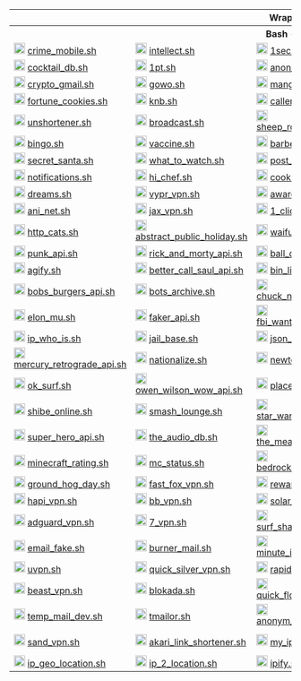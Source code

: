 <body>
  <table>
    <tr> <th colspan="5">Wrappers</th> </tr>
    <tr> <th colspan="5">Bash - 150</th> </tr>
    <tr>
      <td>
        <img src="https://crime-mobile.net/assets/img/logo.png" height="20px">
        <a href="https://github.com/dee-shar/crime_mobile.sh"> crime_mobile.sh </a> </td>
      <td>
        <img src="https://play-lh.googleusercontent.com/0hCEdq8rdzS-OSiLRbenLftA_yB9gTfaAP-Pz_UWukqU7hGnZ1wUYYjo3zzZReEQuRk" height="20px">
        <a href="https://github.com/dee-shar/intellect.sh"> intellect.sh </a> </td>
      <td>
        <img src="https://web.archive.org/web/20240331023634im_/https://www.1secmail.com/img/logo.png" height="20px">
        <a href="https://github.com/dee-shar/1secmail.sh"> 1secmail.sh </a> </td>
      <td>
        <img src="https://user-images.githubusercontent.com/77536370/216816715-8205447d-4111-4b26-9972-b9aea4fa98fe.png" height="20px">
        <a href="https://github.com/dee-shar/owo.sh"> owo.sh </a> </td>
      <td>
        <img src="https://user-images.githubusercontent.com/77536370/216817366-0b359fd9-c2ea-4c7c-ba10-a7be237520c4.png" height="20px">
        <a href="https://github.com/dee-shar/kick_box.sh"> kick_box.sh </a> </td>
    </tr>
    <tr>
      <td>
        <img src="https://www.thecocktaildb.com/images/logo.png" height="20px">
        <a href="https://github.com/dee-shar/cocktail_db.sh"> cocktail_db.sh </a> </td>
      <td>
        <img src="https://raw.githubusercontent.com/paramt/1pt/master/resources/favicon/android-chrome-512x512.png" height="20px">
        <a href="https://github.com/dee-shar/1pt.sh"> 1pt.sh </a> </td>
      <td>
        <img src="https://play-lh.googleusercontent.com/bJnYvc5yLIScw4gcbSYj3C006Fr25BiojKFkqOK4cK9P4Vk0iQ-Yj2VpMchu9yCpy0k=w240-h480-rw" height="20px">
        <a href="https://github.com/dee-shar/anon_stars.sh"> anon_stars.sh </a> </td>
      <td>
        <img src="https://play-lh.googleusercontent.com/A1OFVt6jVim8d1a3FpEMQJZSEA23Y1URppBxSckBUSVwkKWDkw3lz7EUYtVZCqiWm9g" height="20px">
        <a href="https://github.com/dee-shar/anon.sh"> anon.sh </a> </td>
      <td>
        <img src="https://user-images.githubusercontent.com/77536370/221360184-c94cf4db-0f49-45fb-81bd-e9d4763beba5.svg" height="20px">
        <a href="https://github.com/dee-shar/temp_number.sh"> temp_number.sh </a> </td>
    </tr>
    <tr>
      <td>
        <img src="http://cryptogmail.com/content/images/2023/06/logo-1.svg" height="20px">
        <a href="https://github.com/dee-shar/crypto_gmail.sh"> crypto_gmail.sh </a> </td>
      <td>
        <img src="https://gowo.su/assets/images/manifest/icon-512x512.png" height="20px">
        <a href="https://github.com/dee-shar/gowo.sh"> gowo.sh </a> </td>
      <td>
        <img src="https://play-lh.googleusercontent.com/jlLeWcv_T6QZRWab3smN3LTRRswCscFtEU0kNKdA9CweThu2vzWCvL0RqdK1NJOZH3E" height="20px">
        <a href="https://github.com/dee-shar/manga_net.sh"> manga_net.sh </a> </td>
      <td>
        <img src="https://user-images.githubusercontent.com/77536370/222918238-365a5a15-4708-4f86-9dcb-88359d1a4d68.png" height="20px">
        <a href="https://github.com/dee-shar/spoilers.sh"> spoilers.sh </a> </td>
      <td>
        <img src="https://sun6-22.userapi.com/impf/t6BOD6x5lJ-fCBrc_ZENm1SLJ_dqIbjLhGaK6Q/XGXJv2mMH0Y.jpg?size=139x139&quality=90&sign=3c32cf1c8a69784084b1eedd55d66696" height="20px">
        <a href="https://github.com/dee-shar/conferences.sh"> conferences.sh </a> </td>
    </tr>
    <tr>
      <td>
        <img src="https://sun9-67.userapi.com/impf/c850636/v850636988/c27ee/rUveP_Do6OM.jpg?size=139x139&quality=90&sign=d82260a94600401d8c9c079cdc909763" height="20px">
        <a href="https://github.com/dee-shar/fortune_cookies.sh"> fortune_cookies.sh </a> </td>
      <td>
        <img src="https://sun6-22.userapi.com/impf/txY9dvs3tcX_EvOTttxu45I2fpDRdeS9k_Eo6A/6fSd_emvBls.jpg?size=139x139&quality=90&sign=6487ad17c5c3dcaa51e423f2c210e9eb" height="20px">
        <a href="https://github.com/dee-shar/knb.sh"> knb.sh </a> </td>
      <td>
        <img src="https://sun6-21.userapi.com/impf/Pn0kF980mchN6a8woI6rgYpaP4Eclye-lji-yQ/Ljv7dFJeGfk.jpg?size=139x139&quality=90&sign=8d47ddbd9e697f7d524768a18c4b8903" height="20px">
        <a href="https://github.com/dee-shar/caller_id.sh"> caller_id.sh </a> </td>
      <td>
        <img src="https://sun6-21.userapi.com/impf/z9S1q193_R1zF6nnKRn4SCHcI8CdK0M4ObubUg/d954IaUxkLQ.jpg?size=139x139&quality=90&sign=e9c46bdc794b907868b67fc64b059092" height="20px">
        <a href="https://github.com/dee-shar/passwords.sh"> passwords.sh </a> </td>
      <td>
        <img src="https://sun6-23.userapi.com/impf/OflXQgXj0VbZhe1sb6JAv-oJbCwEV32GVqwhDQ/QsxH8Pdcvi8.jpg?size=139x139&quality=90&sign=1356d833585297d91c7e582ac3e441b8" height="20px">
        <a href="https://github.com/dee-shar/server_control.sh"> server_control.sh </a> </td>
    </tr>
    <tr>
      <td>
        <img src="https://sun6-23.userapi.com/impf/4pE7IFtpFm8Nnf7fkCKUoQmSo7qHUMSwrZ0XFA/Nfs7RQdCTno.jpg?size=139x139&quality=90&sign=87d2a4c2ce215cc91deef3a719855922" height="20px">
        <a href="https://github.com/dee-shar/unshortener.sh"> unshortener.sh </a> </td>
      <td>
        <img src="https://sun9-31.userapi.com/impf/c850536/v850536397/129314/X1-mG-HKPmk.jpg?size=139x139&quality=90&sign=43583d44c502b74d6bea5a0723920f99" height="20px">
        <a href="https://github.com/dee-shar/broadcast.sh"> broadcast.sh </a> </td>
      <td>
        <img src="https://sun6-23.userapi.com/impf/iNTjR069-jQUc2afyx-7Y6157mKhiC0_8HJafA/xkOl_M6QwIk.jpg?size=139x139&quality=90&sign=eeccb87a6c515e28ae2cd7bdc0279d6d" height="20px">
        <a href="https://github.com/dee-shar/sheep_royale.sh"> sheep_royale.sh </a> </td>
      <td>
        <img src="https://sun6-22.userapi.com/impf/WzNDY3e3ftOeVI327NRakmIchMJEkiLj6N2U2Q/xRWZyCvwki8.jpg?size=139x139&quality=90&sign=e2c704182553df6e70c85ca61be2cab7" height="20px">
        <a href="https://github.com/dee-shar/guess_word.sh"> guess_word.sh </a> </td>
      <td>
        <img src="https://sun6-20.userapi.com/impf/q-vWUCmecz614c9lgLA3WZjoeU4TBNKwzk2Maw/RIyiSm0yh08.jpg?size=139x139&quality=90&sign=624ede56b44c07bb9c993ce482236ce0" height="20px">
        <a href="https://github.com/dee-shar/investor.sh"> investor.sh </a> </td>
    </tr>
    <tr>
      <td>
        <img src="https://sun6-21.userapi.com/impf/BKUMa1D-kqH_mo4sjzbYX2G32Ko4Xm2Zxk2UOg/Y9fTciDQhn0.jpg?size=278x278&quality=90&sign=7da735be66d3158d85db07e789f6ea57" height="20px">
        <a href="https://github.com/dee-shar/bingo.sh"> bingo.sh </a> </td>
      <td>
        <img src="https://sun6-20.userapi.com/impf/L_FXDmZwJljilMI_WqswbF96h6noQT5iUih75w/yRg8lrDU8WY.jpg?size=278x278&quality=90&sign=b84dba8e6f9df37da5e4621a8abddbaa" height="20px">
        <a href="https://github.com/dee-shar/vaccine.sh"> vaccine.sh </a> </td>
      <td>
        <img src="https://sun6-21.userapi.com/impf/iRVdbkbh6QMYPW8CCCTm4r7FKIhBU2m3ptxC5g/3-4-RoJiic4.jpg?size=278x278&quality=90&sign=62b6b4b4f6e3906e63ec3761c38ca1f9" height="20px">
        <a href="https://github.com/dee-shar/barbecue.sh"> barbecue.sh </a> </td>
      <td>
        <img src="https://sun6-20.userapi.com/impf/5WyVjFZTBuOQkZnoXFOOi404B0Cbk2h7wiEd6g/ivkNIVaw0Uc.jpg?size=278x278&quality=90&sign=9f27723cb14bfea8b57a5b91405087de" height="20px">
        <a href="https://github.com/dee-shar/overwatch_hub.sh"> overwatch_hub.sh </a> </td>
      <td>
        <img src="https://sun6-20.userapi.com/impf/x9p_pElvdXR7C3xk9sLBtEXkWBc0JhwPZV4r_Q/EzvXiPQ5uJg.jpg?size=139x139&quality=90&sign=79f0af3c12bd2d6d68c5341334b3013b" height="20px">
        <a href="https://github.com/dee-shar/memedelnya.sh"> memedelnya.sh </a> </td>
    </tr>
    <tr>
      <td>
        <img src="https://sun6-21.userapi.com/impf/EB0o97XqBgRVb7__qqqPIxsYD6v3hKI8SmwYlA/PYIJovq05uw.jpg?size=278x278&quality=90&sign=11765bd54f5d46222f74a837b41c3737" height="20px">
        <a href="https://github.com/dee-shar/secret_santa.sh"> secret_santa.sh </a> </td>
      <td>
        <img src="https://sun6-20.userapi.com/impf/GSR6VBcJf80vSgCoky4CWtfzy_5Yu3qqsvZ9Jw/suWnj6hNONo.jpg?size=278x278&quality=90&sign=a4af17874c25a97d4bf7f7a1413fb1d6" height="20px">
        <a href="https://github.com/dee-shar/what_to_watch.sh"> what_to_watch.sh </a> </td>
      <td>
        <img src="https://sun6-22.userapi.com/impf/RK7OVuYjAz0c8AOd6AYQpS_dlyFn1JOSCXKlaA/KTLf0XG9504.jpg?size=278x278&quality=90&sign=26951c17470b8c74d38c1980ff70a040" height="20px">
        <a href="https://github.com/dee-shar/post_cards.sh"> post_cards.sh </a> </td>
      <td>
        <img src="https://arockets.ru/public/img/arockets_vk_mini_app_logo.png" height="20px">
        <a href="https://github.com/dee-shar/a_rockets.sh"> a_rockets.sh </a> </td>
      <td>
        <img src="https://sun6-22.userapi.com/impf/gBcB7Ky5yn_X8uDEaBYyKXGdk7VFQ7GxjUuBrg/624n6yxljwA.jpg?size=139x139&quality=90&sign=bffcc750da0b8c01a1a05ccf2316b7e9" height="20px">
        <a href="https://github.com/dee-shar/spectator.sh"> spectator.sh </a> </td>
    </tr>
    <tr>
      <td>
        <img src="https://sun6-20.userapi.com/impf/T8BJeBOVF-ST4haSi6RjHfVXcXnPtLl3PZWO6A/ZLbuNkga_LI.jpg?size=139x139&quality=90&sign=fcf8a599bd8cd4a514c69aae55a6be44" height="20px">
        <a href="https://github.com/dee-shar/notifications.sh"> notifications.sh </a> </td>
      <td>
        <img src="https://hi-chef.ru/512x512.png" height="20px">
        <a href="https://github.com/dee-shar/hi_chef.sh"> hi_chef.sh </a> </td>
      <td>
        <img src="https://sun9-76.userapi.com/impf/c857732/v857732114/20660b/XSJJG1zzI5g.jpg?size=278x278&quality=90&sign=242e5dda2346770eeb11153d3768d30d" height="20px">
        <a href="https://github.com/dee-shar/cook.sh"> cook.sh </a> </td>
      <td>
        <img src="https://sun6-21.userapi.com/impf/kYVdQdp4ulvgGOdcCzZqs-nR57RpTCEsVY0tOQ/1BlZx4ETH4k.jpg?size=278x278&quality=90&sign=b67ef842bbeb3081760d52e3d2ab3c5e" height="20px">
        <a href="https://github.com/dee-shar/hot_ali.sh"> hot_ali.sh </a> </td>
      <td>
        <img src="https://sun6-20.userapi.com/impf/_Q5OD2v5n-WAulphGcrSWqJbzNrfDImO13UAig/Cskt_bg3ORo.jpg?size=278x278&quality=90&sign=96c397128e7743780ca58e330700f575" height="20px">
        <a href="https://github.com/dee-shar/new_year_promise.sh"> new_year_promise.sh </a> </td>
    </tr>
    <tr>
      <td>
        <img src="https://sun6-20.userapi.com/impf/ZgIJeODAUl0Egt14xKFmXUjQ0AuVH8hc4445MA/4Lk_8SPQelM.jpg?size=278x278&quality=90&sign=e7dc40d61aabacb5aa88971234a8b4bd" height="20px">
        <a href="https://github.com/dee-shar/dreams.sh"> dreams.sh </a> </td>
      <td>
        <img src="https://play-lh.googleusercontent.com/L5lgFrwLfGi_b-WcFhK1-xAPQoTNDSoycTNZOR-K6ibQ-FIVpO0OHk5RjP8d-OoQag" height="20px">
        <a href="https://github.com/dee-shar/vypr_vpn.sh"> vypr_vpn.sh </a> </td>
      <td>
        <img src="https://api.award-vpn.com/images/logo.png" height="20px">
        <a href="https://github.com/dee-shar/award_vpn.sh"> award_vpn.sh </a> </td>
      <td>
        <img src="https://user-images.githubusercontent.com/77536370/229271567-b9886dc2-ba38-40a8-a93e-964f2a3974d7.png" height="20px">
        <a href="https://github.com/dee-shar/hide_expert_vpn.sh"> hide_expert_vpn.sh </a> </td>
      <td>
        <img src="https://evilinsult.com/img/common/Fuck.png" height="20px">
        <a href="https://github.com/dee-shar/evil_insult.sh"> evil_insult.sh </a> </td>
    </tr>
    <tr>
      <td>
        <img src="https://aninet.app/images/logo.webp" height="20px">
        <a href="https://github.com/dee-shar/ani_net.sh"> ani_net.sh </a> </td>
      <td>
        <img src="https://user-images.githubusercontent.com/77536370/230589058-d0d98447-b5fc-44b7-a4ba-0246c1de5642.png" height="20px">
        <a href="https://github.com/dee-shar/jax_vpn.sh"> jax_vpn.sh </a> </td>
      <td>
        <img src="https://user-images.githubusercontent.com/77536370/232045535-59f9abdc-1d1f-40ba-ac9b-8b4a411bfb85.svg" height="20px">
        <a href="https://github.com/dee-shar/1_click_vpn.sh"> 1_click_vpn.sh </a> </td>
      <td>
        <img src="https://user-images.githubusercontent.com/77536370/232048870-21fe87a4-1679-4386-806e-fcb7681b4e27.png" height="20px">
        <a href="https://github.com/dee-shar/hide_all_vpn.sh"> hide_all_vpn.sh </a> </td>
      <td>
        <img src="https://user-images.githubusercontent.com/77536370/232049559-dacf2ac7-dbe7-4bba-94c8-a95167fd96cc.svg" height="20px">
        <a href="https://github.com/dee-shar/10_minute_mail.sh"> 10_minute_mail.sh </a> </td>
    </tr>
    <tr>
      <td>
        <img src="https://http.cat/apple-touch-icon.png" height="20px">
        <a href="https://github.com/dee-shar/http_cats.sh"> http_cats.sh </a> </td>
      <td>
        <img src="https://user-images.githubusercontent.com/77536370/232065128-42e08ccb-a53c-4ab4-8213-3c1d530c06e0.svg" height="20px">
        <a href="https://github.com/dee-shar/abstract_public_holiday.sh"> abstract_public_holiday.sh </a> </td>
      <td>
        <img src="https://waifu.pics/favicon.png" height="20px">
        <a href="https://github.com/dee-shar/waifu_pics.sh"> waifu_pics.sh </a> </td>
      <td>
        <img src="https://placekitten.com/apple-touch-icon.png" height="20px">
        <a href="https://github.com/dee-shar/place_kitten.sh"> place_kitten.sh </a> </td>
      <td>
        <img src="https://place.dog/logo.png" height="20px">
        <a href="https://github.com/dee-shar/place_dog.sh"> place_dog.sh </a> </td>
    </tr>
    <tr>
      <td>
        <img src="https://user-images.githubusercontent.com/77536370/232212233-826e6db3-ece5-49bf-a458-dba3be30a0a8.svg" height="20px">
        <a href="https://github.com/dee-shar/punk_api.sh"> punk_api.sh </a> </td>
      <td>
        <img src="https://rickandmortyapi.com/icons/icon-512x512.png?v=1538abef51e33ef514e8fe1ab9aeab4e" height="20px">
        <a href="https://github.com/dee-shar/rick_and_morty_api.sh"> rick_and_morty_api.sh </a> </td>
      <td>
        <img src="https://app.balldontlie.io/favicon.ico" height="20px">
        <a href="https://github.com/dee-shar/ball_dont_lie.sh"> ball_dont_lie.sh </a> </td>
      <td>
        <img src="https://amiiboapi.com/static/favicon/android-icon-192x192.png" height="20px">
        <a href="https://github.com/dee-shar/amiibo_api.sh"> amiibo_api.sh </a> </td>
      <td>
        <img src="https://movsw.0x0.st/apple-touch-icon.png" height="20px">
        <a href="https://github.com/dee-shar/0x0_st.sh"> 0x0_st.sh </a> </td>
    </tr>
    <tr>
      <td>
        <img src="https://agify.io/images/agify.png?59733b6e19c74b6c47fd8e4b3e20f6ef" height="20px">
        <a href="https://github.com/dee-shar/agify.sh"> agify.sh </a> </td>
      <td>
        <img src="https://upload.wikimedia.org/wikipedia/en/thumb/8/8a/Better_Call_Saul_logo.svg/1200px-Better_Call_Saul_logo.svg.png" height="20px">
        <a href="https://github.com/dee-shar/better_call_saul_api.sh"> better_call_saul_api.sh </a> </td>
      <td>
        <img src="https://binlist.net/favicon.png" height="20px">
        <a href="https://github.com/dee-shar/bin_list.sh"> bin_list.sh </a> </td>
      <td>
        <img src="https://yt3.googleusercontent.com/ytc/AGIKgqNHQbWTZLuAzJGaUko3DGrxeQFA8UyRb8rTdTGR=s176-c-k-c0x00ffffff-no-rj" height="20px">
        <a href="https://github.com/dee-shar/binary_jazz.sh"> binary_jazz.sh </a> </td>
      <td>
        <img src="https://biriyani.anoram.com/favicon.png" height="20px">
        <a href="https://github.com/dee-shar/biriyani_as_service.sh"> biriyani_as_service.sh </a> </td>
    </tr>
    <tr>
      <td>
        <img src="https://www.bobsburgersapi.com/assets/images/logo.png" height="20px">
        <a href="https://github.com/dee-shar/bobs_burgers_api.sh"> bobs_burgers_api.sh </a> </td>
      <td>
        <img src="https://user-images.githubusercontent.com/77536370/235307825-ad0fb0fe-3cb5-4f53-9408-878e8e02c093.jpg" height="20px">
        <a href="https://github.com/dee-shar/bots_archive.sh"> bots_archive.sh </a> </td>
      <td>
        <img src="https://api.chucknorris.io/img/chucknorris_logo_coloured_small@2x.png" height="20px">
        <a href="https://github.com/dee-shar/chuck_norris_io.sh"> chuck_norris_io.sh </a> </td>
      <td>
        <img src="https://user-images.githubusercontent.com/77536370/235308156-9c38c8aa-6c46-4291-aba8-05a636cc9115.png" height="20px">
        <a href="https://github.com/dee-shar/digimon_api.sh"> digimon_api.sh </a> </td>
      <td>
        <img src="https://disneyapi.dev/favicon.svg?v=496a51d19182578899ddd1e460de9a12" height="20px">
        <a href="https://github.com/dee-shar/disney_api.sh"> disney_api.sh </a> </td>
    </tr>
    <tr>
      <td>
        <img src="https://elonmu.sh/android-chrome-512x512.png" height="20px">
        <a href="https://github.com/dee-shar/elon_mu.sh"> elon_mu.sh </a> </td>
      <td>
        <img src="https://fakerapi.it/images/symbol.svg" height="20px">
        <a href="https://github.com/dee-shar/faker_api.sh"> faker_api.sh </a> </td>
      <td>
        <img src="https://www.fbi.gov/++theme++11-14-22-fbi/images/fbi_seal_new.png" height="20px">
        <a href="https://github.com/dee-shar/fbi_wanted_api.sh"> fbi_wanted_api.sh </a> </td>
      <td>
        <img src="https://trackercdn.com/cdn/tracker.gg/tile-384.png" height="20px">
        <a href="https://github.com/dee-shar/fortnite_tracker.sh"> fortnite_tracker.sh </a> </td>
      <td>
        <img src="https://frankfurter.dev/favicon.svg?v=1748629791" height="20px">
        <a href="https://github.com/dee-shar/frank_furter.sh"> frank_furter.sh </a> </td>
    </tr>
    <tr>
      <td>
        <img src="https://ipwhois.io/img/logo.svg" height="20px">
        <a href="https://github.com/dee-shar/ip_who_is.sh"> ip_who_is.sh </a> </td>
      <td>
        <img src="https://www.jailbase.com/static/imgs/logo.svg" height="20px">
        <a href="https://github.com/dee-shar/jail_base.sh"> jail_base.sh </a> </td>
      <td>
        <img src="https://jsonbase.com/jsonbase-logo@2x.f35097c8.png" height="20px">
        <a href="https://github.com/dee-shar/json_base.sh"> json_base.sh </a> </td>
      <td>
        <img src="https://raw.githubusercontent.com/gitfrosh/lotr-api/release/frontend/public/icons/icon-512x512.png" height="20px">
        <a href="https://github.com/dee-shar/lotr_api.sh"> lotr_api.sh </a> </td>
      <td>
        <img src="https://www.mailcheck.ai/img/logo-256.jpg" height="20px">
        <a href="https://github.com/dee-shar/mail_check_ai.sh"> mail_check_ai.sh </a> </td>
    </tr>
    <tr>
      <td>
        <img src="https://c1.tablecdn.com/pa/mercury-retrograde-science-api.jpg" height="20px">
        <a href="https://github.com/dee-shar/mercury_retrograde_api.sh"> mercury_retrograde_api.sh </a> </td>
      <td>
        <img src="https://nationalize.io/favicon/nationalize/apple-touch-icon.png" height="20px">
        <a href="https://github.com/dee-shar/nationalize.sh"> nationalize.sh </a> </td>
      <td>
        <img src="https://user-images.githubusercontent.com/77536370/235304003-9e9382a2-5ec2-4354-80c0-7c4c31e0acf4.png" height="20px">
        <a href="https://github.com/dee-shar/newton.sh"> newton.sh </a> </td>
      <td>
        <img src="https://user-images.githubusercontent.com/102715674/228890015-c38a38c5-cd6c-4dcf-b955-cde95fb380ca.svg" height="20px">
        <a href="https://github.com/dee-shar/people_generator_api.sh"> people_generator_api.sh </a> </td>
      <td>
        <img src="https://nick-cannon-baby-api.onrender.com/static/media/NickCannonBabyApiLogo.11af6d8d44798d85b178.png" height="20px">
        <a href="https://github.com/dee-shar/nick_cannon_baby_api.sh"> nick_cannon_baby_api.sh </a> </td>
    </tr>
    <tr>
      <td>
        <img src="https://ok.surf/android-icon-192x192.png" height="20px">
        <a href="https://github.com/dee-shar/ok_surf.sh"> ok_surf.sh </a> </td>
      <td>
        <img src="https://owen-wilson-wow-api.onrender.com/static/media/Logo.3b55998c204f27064b30.png" height="20px">
        <a href="https://github.com/dee-shar/owen_wilson_wow_api.sh"> owen_wilson_wow_api.sh </a> </td>
      <td>
        <img src="https://placebear.com/favicon.png" height="20px">
        <a href="https://github.com/dee-shar/place_bear.sh"> place_bear.sh </a> </td>
      <td>
        <img src="https://quotesondesign.com/favicon.ico" height="20px">
        <a href="https://github.com/dee-shar/quotes_on_design.sh"> quotes_on_design.sh </a> </td>
      <td>
        <img src="https://cdnassets.raider.io/images/mstile-310x310.png" height="20px">
        <a href="https://github.com/dee-shar/raider_io.sh"> raider_io.sh </a> </td>
    </tr>
    <tr>
      <td>
        <img src="https://shibe.online/assets/favicon.ico" height="20px">
        <a href="https://github.com/dee-shar/shibe_online.sh"> shibe_online.sh </a> </td>
      <td>
        <img src="http://smashlounge.com/img/assets/favicon.ico" height="20px">
        <a href="https://github.com/dee-shar/smash_lounge.sh"> smash_lounge.sh </a> </td>
      <td>
        <img src="https://swapi.info/favicon.ico" height="20px">
        <a href="https://github.com/dee-shar/star_wars_api.sh"> star_wars_api.sh </a> </td>
      <td>
        <img src="https://status.pizza/favicon.png" height="20px">
        <a href="https://github.com/dee-shar/status_pizza.sh"> status_pizza.sh </a> </td>
      <td>
        <img src="https://sunrise-sunset.org/logo-v1_62x47.svg" height="20px">
        <a href="https://github.com/dee-shar/sunrise_sunset.sh"> sunrise_sunset.sh </a> </td>
    </tr>
    <tr>
      <td>
        <img src="https://user-images.githubusercontent.com/77536370/235312538-cd14a7cb-f5c6-4ff1-92dd-5cc2a809151f.png" height="20px">
        <a href="https://github.com/dee-shar/super_hero_api.sh"> super_hero_api.sh </a> </td>
      <td>
        <img src="https://www.theaudiodb.com/images/logo_new_12.png" height="20px">
        <a href="https://github.com/dee-shar/the_audio_db.sh"> the_audio_db.sh </a> </td>
      <td>
        <img src="https://www.themealdb.com/images/logo-small.png" height="20px">
        <a href="https://github.com/dee-shar/the_meal_db.sh"> the_meal_db.sh </a> </td>
      <td>
        <img src="https://user-images.githubusercontent.com/77536370/235312577-d86dce13-8912-488c-a1a2-e7b39136759b.png" height="20px">
        <a href="https://github.com/dee-shar/vadivelu_http_codes.sh"> vadivelu_http_codes.sh </a> </td>
      <td>
        <img src="https://www.thesportsdb.com/images/logo32.png" height="20px">
        <a href="https://github.com/dee-shar/the_sports_db.sh"> the_sports_db.sh </a> </td>
    </tr>
    <tr>
      <td>
        <img src="https://minecraftrating.ru/images/logo-big-dark.png" height="20px">
        <a href="https://github.com/dee-shar/minecraft_rating.sh"> minecraft_rating.sh </a> </td>
      <td>
        <img src="https://mcstatus.io/img/icon.png" height="20px">
        <a href="https://github.com/dee-shar/mc_status.sh"> mc_status.sh </a> </td>
      <td>
        <img src="https://github.com/dee-shar/anixart.py/assets/77536370/9f21ad57-ae49-4ab9-aef1-7d672b9c1005" height="20px">
        <a href="https://github.com/dee-shar/bedrock_info.sh"> bedrock_info.sh </a> </td>
      <td>
        <img src="https://pbs.twimg.com/profile_images/378800000150331168/5348fa4ca72d96dcd19471084a45b7aa_400x400.jpeg" height="20px">
        <a href="https://github.com/dee-shar/foaas.sh"> foaas.sh </a> </td>
      <td>
        <img src="https://adresse.data.gouv.fr/_next/static/media/favicon.f453a8cf.svg" height="20px">
        <a href="https://github.com/dee-shar/french_address_search.sh"> french_address_search.sh </a> </td>
    </tr>
    <tr>
      <td>
        <img src="https://groundhog-day.com/images/logo.png" height="20px">
        <a href="https://github.com/dee-shar/ground_hog_day.sh"> ground_hog_day.sh </a> </td>
      <td>
        <img src="https://fastfoxvpn.com/img/flogo.svg" height="20px">
        <a href="https://github.com/dee-shar/fast_fox_vpn.sh"> fast_fox_vpn.sh </a> </td>
      <td>
        <img src="https://rewardsvpn.com/vpnadmin/assets/img/reward.svg" height="20px">
        <a href="https://github.com/dee-shar/reward_vpn.sh"> reward_vpn.sh </a> </td>
      <td>
        <img src="https://turbotrackvpn.com/img/logo.svg" height="20px">
        <a href="https://github.com/dee-shar/turbo_track_vpn.sh"> turbo_track_vpn.sh </a> </td>
      <td>
        <img src="https://cdn.writeas.net/img/writeas-logo.svg" height="20px">
        <a href="https://github.com/dee-shar/write_as.sh"> write_as.sh </a> </td>
    </tr>
    <tr>
      <td>
        <img src="https://play-lh.googleusercontent.com/EDAzf9nQr0LYgdlLnRY5zOLiKVNo3WkdyDgkSBabd4TXMfKEhvwFwWqbH7BhiTDEOLQ=w240-h480-rw" height="20px">
        <a href="https://github.com/dee-shar/hapi_vpn.sh"> hapi_vpn.sh </a> </td>
      <td>
        <img src="https://bbvpn.avdev.site/assets/images/logo.svg" height="20px">
        <a href="https://github.com/dee-shar/bb_vpn.sh"> bb_vpn.sh </a> </td>
      <td>
        <img src="https://play-lh.googleusercontent.com/5r5QCHreImfwdTHqZC3ISIbFMcMoZpwhRYMxnv7kEAfWwM6s2xN1cGc9DA9k1bYURA=w240-h480-rw" height="20px">
        <a href="https://github.com/dee-shar/solar_dvpn.sh"> solar_dvpn.sh </a> </td>
      <td>
        <img src="https://notvpn.io/public/img/logo.svg" height="20px">
        <a href="https://github.com/dee-shar/not_vpn.sh"> not_vpn.sh </a> </td>
      <td>
        <img src="https://www.funnylabz.com/images/apps/funnyinsults.png" height="20px">
        <a href="https://github.com/dee-shar/funny_insults.sh"> funny_insults.sh </a> </td>
    </tr>
    <tr>
      <td>
        <img src="https://github.com/dee-shar/dee-shar/assets/77536370/6d5fc2c5-94f8-4103-a380-eaf8cc7a1840" height="20px">
        <a href="https://github.com/dee-shar/adguard_vpn.sh"> adguard_vpn.sh </a> </td>
      <td>
        <img src="https://github.com/dee-shar/anixart.py/assets/77536370/496634ca-0a99-400c-ad2e-e16738f475dd" height="20px">
        <a href="https://github.com/dee-shar/7_vpn.sh"> 7_vpn.sh </a> </td>
      <td>
        <img src="https://github.com/dee-shar/anixart.py/assets/77536370/299f05aa-bca5-406d-b234-c7adcf32a72c" height="20px">
        <a href="https://github.com/dee-shar/surf_shark_vpn.sh"> surf_shark_vpn.sh </a> </td>
      <td>
        <img src="https://www.geojs.io/img/logo.png" height="20px">
        <a href="https://github.com/dee-shar/geo_js.sh"> geo_js.sh </a> </td>
      <td>
        <img src="https://play-lh.googleusercontent.com/6qNNvf0WOFgyd0tJLWKeOxKD9sZEm8aJXT25UjERgYXKE-tVXpf4YXkQhDAE6BG6hgg=w240-h480-rw" height="20px">
        <a href="https://github.com/dee-shar/f1_rockets_vpn.sh"> f1_rockets_vpn.sh </a> </td>
    </tr>
    <tr>
      <td>
        <img src="https://github.com/dee-shar/email_fake.sh/assets/77536370/8aba9bcd-9e83-4be2-8bed-08552618d305" height="20px">
        <a href="https://github.com/dee-shar/email_fake.sh"> email_fake.sh </a> </td>
      <td>
        <img src="https://burnermail.io/assets/burnermail_logo_black-79be860f9b3db7a99487a5b412080eee8778f56a679e726a78071c6c6af44c1e.svg" height="20px">
        <a href="https://github.com/dee-shar/burner_mail.sh"> burner_mail.sh </a> </td>
      <td>
        <img src="https://mdn.r.worldssl.net/img/10minuteinboxlogo.png" height="20px">
        <a href="https://github.com/dee-shar/minute_inbox.sh"> minute_inbox.sh </a> </td>
      <td>
        <img src="https://workingvpn.com/assets/website/img/favicon.ico" height="20px">
        <a href="https://github.com/dee-shar/working_vpn.sh"> working_vpn.sh </a> </td>
      <td>
        <img src="https://vpnly.com/wp-content/themes/vpnly/assets/images/logo.svg" height="20px">
        <a href="https://github.com/dee-shar/vpnly.sh"> vpnly.sh </a> </td>
    </tr>
    <tr>
      <td>
        <img src="https://uvpn.me/wp-content/themes/uvpn2020/images/white-logo-with-text-2021.svg" height="20px">
        <a href="https://github.com/dee-shar/uvpn.sh"> uvpn.sh </a> </td>
      <td>
        <img src="https://quicksilvervpn.com/img/logo.svg" height="20px">
        <a href="https://github.com/dee-shar/quick_silver_vpn.sh"> quick_silver_vpn.sh </a> </td>
      <td>
        <img src="https://play-lh.googleusercontent.com/IZQj8bAL7ceRCXueKh6gP3Gl-Z7Bb9lPS584dpTrX6HwOCHXmBwUg2OKCZLBsrl7VtA=w240-h480-rw" height="20px">
        <a href="https://github.com/dee-shar/rapid_vpn.sh"> rapid_vpn.sh </a> </td>
      <td>
        <img src="https://goosevpn.com/wp-content/themes/goosevpn/dist/goosevpn-logo.png.webp" height="20px">
        <a href="https://github.com/dee-shar/goose_vpn.sh"> goose_vpn.sh </a> </td>
      <td>
        <img src="https://play-lh.googleusercontent.com/Y0JBfa1LPPhts1z-nd-qm7aZJGb8rQYXdxvd81ZbgFQJ2Vvw5fTCoqJIhVavZu1K2x0=w240-h480-rw" height="20px">
        <a href="https://github.com/dee-shar/jump_vpn.sh"> jump_vpn.sh </a> </td>
    </tr>
    <tr>
      <td>
        <img src="https://play-lh.googleusercontent.com/5MOsiws1T29kvQDFOC-psNQFH7L9WRQnpZrwWb9i_B2UamH7qQLy2esZEismjLjb3w=w240-h480-rw" height="20px">
        <a href="https://github.com/dee-shar/beast_vpn.sh"> beast_vpn.sh </a> </td>
      <td>
        <img src="https://blokada.org/img/brand/white.png" height="20px">
        <a href="https://github.com/dee-shar/blokada.sh"> blokada.sh </a> </td>
      <td>
        <img src="https://quickflowvpn.com/img/logo.svg" height="20px">
        <a href="https://github.com/dee-shar/quick_flow_vpn.sh"> quick_flow_vpn.sh </a> </td>
      <td>
        <img src="https://www.clashofstats.com/_nuxt/img/logo-home-blue-grey.7bfaabf.png" height="20px">
        <a href="https://github.com/dee-shar/clash_of_stats.sh"> clash_of_stats.sh </a> </td>
      <td>
        <img src="https://smailpro.com/img/smailpro.com/apple-touch-icon.png" height="20px">
        <a href="https://github.com/dee-shar/smail_pro.sh"> smail_pro.sh </a> </td>
    </tr>
    <tr>
      <td>
        <img src="https://tempmail.dev/assets2/images/logo.svg?a13" height="20px">
        <a href="https://github.com/dee-shar/temp_mail_dev.sh"> temp_mail_dev.sh </a> </td>
      <td>
        <img src="https://tmailor.com/img/Logo.png" height="20px">
        <a href="https://github.com/dee-shar/tmailor.sh"> tmailor.sh </a> </td>
      <td>
        <img src="https://anonymmail.net/assets/img/logo.png" height="20px">
        <a href="https://github.com/dee-shar/anonym_mail.sh"> anonym_mail.sh </a> </td>
      <td>
        <img src="https://github.com/dee-shar/harakiri_mail.sh/assets/77536370/11c8368a-107a-4ce0-b536-cce3ee7a6ffe" height="20px">
        <a href="https://github.com/dee-shar/harakiri_mail.sh"> harakiri_mail.sh </a> </td>
      <td>
        <img src="https://whoer.net/ru/favicon.png" height="20px">
        <a href="https://github.com/dee-shar/whoer_vpn.sh"> whoer_vpn.sh </a> </td>
    </tr>
    <tr>
      <td>
        <img src="https://play-lh.googleusercontent.com/2cWDOTesMgD0C9G2Xj0ix8jEAt0bJsCX6t7STHb7fS4qhN-NjxRTeS0uQ9n7z0XpXA=w480-h960-rw" height="20px">
        <a href="https://github.com/dee-shar/sand_vpn.sh"> sand_vpn.sh </a> </td>
      <td>
        <img src="https://waa.ai/img/avatars/akari.jpg" height="20px">
        <a href="https://github.com/dee-shar/akari_link_shortener.sh"> akari_link_shortener.sh </a> </td>
      <td>
        <img src="https://www.myip.com/img/myip.png" height="20px">
        <a href="https://github.com/dee-shar/my_ip.sh"> my_ip.sh </a> </td>
      <td>
        <img src="https://github.com/dee-shar/ip_api.sh/assets/77536370/883266af-757e-4126-a05c-91791bf7af12" height="20px">
        <a href="https://github.com/dee-shar/extreme_ip_lookup.sh"> extreme_ip_lookup.sh </a> </td>
      <td>
        <img src="https://ip-api.com/docs/static/logo.png" height="20px">
        <a href="https://github.com/dee-shar/ip_api.sh"> ip_api.sh </a> </td>
    </tr>
    <tr>
      <td>
        <img src="https://static.ipgeolocation.io/web-assets/images/ipgeo-logo-landscape.svg" height="20px">
        <a href="https://github.com/dee-shar/ip_geo_location.sh"> ip_geo_location.sh </a> </td>
      <td>
        <img src="https://cdn.ip2location.io/assets/img/logo-sm.png" height="20px">
        <a href="https://github.com/dee-shar/ip_2_location.sh"> ip_2_location.sh </a> </td>
      <td>
        <img src="https://geo.ipify.org/images/ipgeolocation/logo.png?v=2" height="20px">
        <a href="https://github.com/dee-shar/ipify.sh"> ipify.sh </a> </td>
      <td>
        <img src="https://website-cdn.ipinfo.io/_next/static/media/logo-positive.0a4ba892.svg" height="20px">
        <a href="https://github.com/dee-shar/ip_info.sh"> ip_info.sh </a> </td>
      <td>
        <img src="https://findip.net/assets/images/logo-dark.png" height="20px">
        <a href="https://github.com/dee-shar/find_ip.sh"> find_ip.sh </a> </td>
    </tr>
  </table>
</body>
